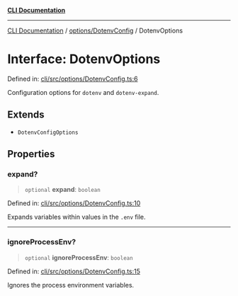 [**CLI Documentation**](../../../README.md)

***

[CLI Documentation](../../../README.md) / [options/DotenvConfig](../README.md) / DotenvOptions

# Interface: DotenvOptions

Defined in: [cli/src/options/DotenvConfig.ts:6](https://github.com/stonemjs/cli/blob/f139573d7f6e29779d41fb031ed261bfcad59d09/src/options/DotenvConfig.ts#L6)

Configuration options for `dotenv` and `dotenv-expand`.

## Extends

- `DotenvConfigOptions`

## Properties

### expand?

> `optional` **expand**: `boolean`

Defined in: [cli/src/options/DotenvConfig.ts:10](https://github.com/stonemjs/cli/blob/f139573d7f6e29779d41fb031ed261bfcad59d09/src/options/DotenvConfig.ts#L10)

Expands variables within values in the `.env` file.

***

### ignoreProcessEnv?

> `optional` **ignoreProcessEnv**: `boolean`

Defined in: [cli/src/options/DotenvConfig.ts:15](https://github.com/stonemjs/cli/blob/f139573d7f6e29779d41fb031ed261bfcad59d09/src/options/DotenvConfig.ts#L15)

Ignores the process environment variables.
